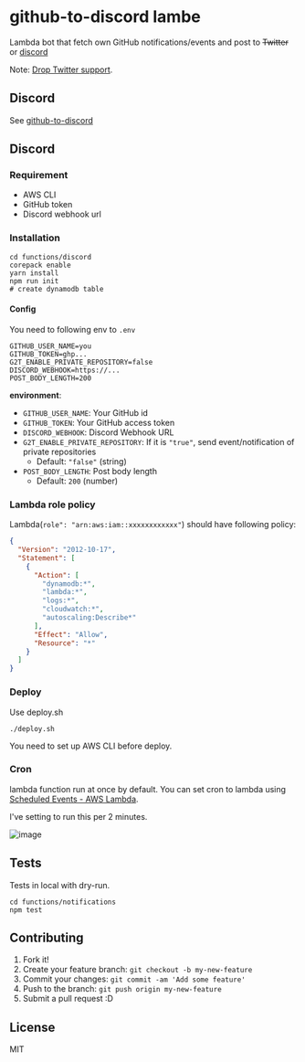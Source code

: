 # github-to-discord lambe

Lambda bot that fetch own GitHub notifications/events and post to ~~Twitter~~ or [discord](https://github.com/azu/github-to-twitter-lambda/tree/master/functions/discord)

Note: [Drop Twitter support](https://github.com/azu/github-to-twitter-lambda/commit/b3fe3ab0b35fe860f4f3eaedace48e5ec336d9aa).

## Discord

See [github-to-discord](https://github.com/azu/github-to-twitter-lambda/tree/master/functions/discord)

## Discord

### Requirement

- AWS CLI
- GitHub token
- Discord webhook url

### Installation

    cd functions/discord
    corepack enable
    yarn install
    npm run init
    # create dynamodb table

#### Config

You need to following env to `.env`

```env
GITHUB_USER_NAME=you
GITHUB_TOKEN=ghp...
G2T_ENABLE_PRIVATE_REPOSITORY=false
DISCORD_WEBHOOK=https://...
POST_BODY_LENGTH=200
```

**environment**:

- `GITHUB_USER_NAME`: Your GitHub id
- `GITHUB_TOKEN`: Your GitHub access token
- `DISCORD_WEBHOOK`: Discord Webhook URL
- `G2T_ENABLE_PRIVATE_REPOSITORY`: If it is `"true"`, send event/notification of private repositories
    - Default: `"false"` (string)
- `POST_BODY_LENGTH`: Post body length
    - Default: `200` (number)
### Lambda role policy

Lambda(`role": "arn:aws:iam::xxxxxxxxxxxx"`) should have following policy:

```json
{
  "Version": "2012-10-17",
  "Statement": [
    {
      "Action": [
        "dynamodb:*",
        "lambda:*",
        "logs:*",
        "cloudwatch:*",
        "autoscaling:Describe*"
      ],
      "Effect": "Allow",
      "Resource": "*"
    }
  ]
}
```

### Deploy

Use deploy.sh

    ./deploy.sh

You need to set up AWS CLI before deploy.

### Cron

lambda function run at once by default.
You can set cron to lambda using [Scheduled Events - AWS Lambda](https://docs.aws.amazon.com/lambda/latest/dg/with-scheduled-events.html "Using AWS Lambda with Scheduled Events - AWS Lambda").

I've setting to run this per 2 minutes.

![image](https://monosnap.com/file/lhJghW8bwKJmTZ3iDugi4B7eklRn5Z.png)

## Tests

Tests in local with dry-run.

    cd functions/notifications
    npm test

## Contributing

1. Fork it!
2. Create your feature branch: `git checkout -b my-new-feature`
3. Commit your changes: `git commit -am 'Add some feature'`
4. Push to the branch: `git push origin my-new-feature`
5. Submit a pull request :D

## License

MIT
